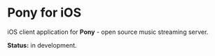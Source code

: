 Pony for iOS
============

iOS client application for <b>Pony</b> - open source music streaming server.

<b>Status:</b> in development.
